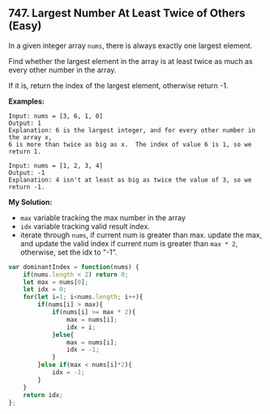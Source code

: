 ## 747. Largest Number At Least Twice of Others (Easy)
In a given integer array `nums`, there is always exactly one largest element.

Find whether the largest element in the array is at least twice as much as every other number in the array.

If it is, return the index of the largest element, otherwise return -1.

__Examples:__
```
Input: nums = [3, 6, 1, 0]
Output: 1
Explanation: 6 is the largest integer, and for every other number in the array x,
6 is more than twice as big as x.  The index of value 6 is 1, so we return 1.

Input: nums = [1, 2, 3, 4]
Output: -1
Explanation: 4 isn't at least as big as twice the value of 3, so we return -1.
```
__My Solution:__
- `max` variable tracking the max number in the array
- `idx` variable tracking valid result index.
- iterate through `nums`, if current num is greater than max. update the max, and update the valid index if current num is greater than `max * 2`, otherwise, set the idx to "-1".

```js
var dominantIndex = function(nums) {
    if(nums.length < 2) return 0;
    let max = nums[0];
    let idx = 0;
    for(let i=1; i<nums.length; i++){
        if(nums[i] > max){
            if(nums[i] >= max * 2){
                max = nums[i];
                idx = i;
            }else{
                max = nums[i];
                idx = -1;
            }
        }else if(max < nums[i]*2){
            idx = -1;
        }
    }
    return idx;
};
```
